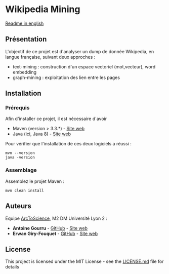 # Wikipedia Mining
[Readme in english](./README.md)

## Présentation

L'objectif de ce projet est d'analyser un dump de donnée Wikipedia, en langue française, suivant deux approches : 
* text-mining : construction d'un espace vectoriel (mot,vecteur), word embedding
* graph-mining : exploitation des lien entre les pages

## Installation

### Prérequis

Afin d'installer ce projet, il est nécessaire d'avoir 
* Maven (version > 3.3.*) - [Site web](https://maven.apache.org)
* Java (ici, Java 8) - [Site web](http://www.oracle.com/technetwork/java/javase/downloads/jdk8-downloads-2133151.html)

Pour vérifier que l'installation de ces deux logiciels a réussi :

```
mvn --version
java -version
```

### Assemblage

Assemblez le projet Maven :

```
mvn clean install
```


## Auteurs
Equipe [ArcToScience](arctoscience.com), M2 DM Université Lyon 2  :

* **Antoine Gourru** - [GitHub](https://github.com/AntoineArctos) - [Site web](antoinegourru.com)
* **Erwan Giry-Fouquet**  -  [GitHub](https://github.com/Erwangf) - [Site web](erwangf.com)


## License

This project is licensed under the MIT License - see the [LICENSE.md](./LICENSE.md) file for details
